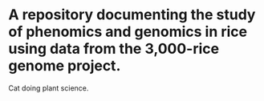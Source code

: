# A repository documenting the study of phenomics and genomics in rice using data from the 3,000-rice genome project.
Cat doing plant science.
